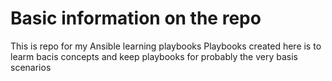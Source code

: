 # Basic information on the repo

This is repo for my Ansible learning playbooks
Playbooks created here is to learm bacis concepts
and keep playbooks for probably the very basis scenarios
